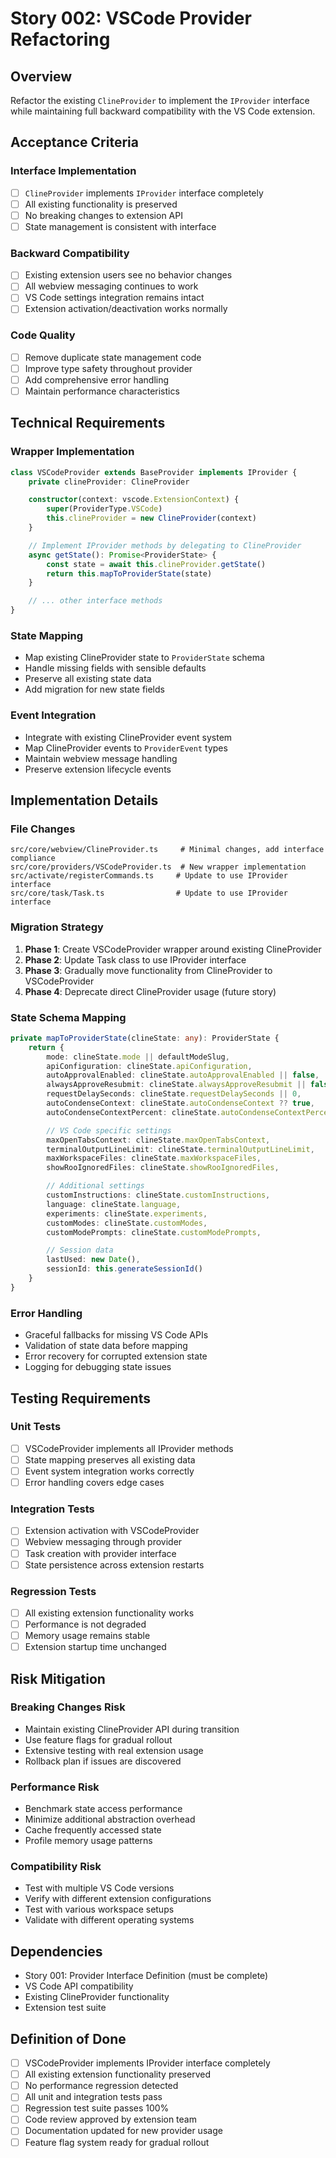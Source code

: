 # Story 002: VSCode Provider Refactoring

## Overview

Refactor the existing `ClineProvider` to implement the `IProvider` interface while maintaining full backward compatibility with the VS Code extension.

## Acceptance Criteria

### Interface Implementation

- [ ] `ClineProvider` implements `IProvider` interface completely
- [ ] All existing functionality is preserved
- [ ] No breaking changes to extension API
- [ ] State management is consistent with interface

### Backward Compatibility

- [ ] Existing extension users see no behavior changes
- [ ] All webview messaging continues to work
- [ ] VS Code settings integration remains intact
- [ ] Extension activation/deactivation works normally

### Code Quality

- [ ] Remove duplicate state management code
- [ ] Improve type safety throughout provider
- [ ] Add comprehensive error handling
- [ ] Maintain performance characteristics

## Technical Requirements

### Wrapper Implementation

```typescript
class VSCodeProvider extends BaseProvider implements IProvider {
	private clineProvider: ClineProvider

	constructor(context: vscode.ExtensionContext) {
		super(ProviderType.VSCode)
		this.clineProvider = new ClineProvider(context)
	}

	// Implement IProvider methods by delegating to ClineProvider
	async getState(): Promise<ProviderState> {
		const state = await this.clineProvider.getState()
		return this.mapToProviderState(state)
	}

	// ... other interface methods
}
```

### State Mapping

- Map existing ClineProvider state to `ProviderState` schema
- Handle missing fields with sensible defaults
- Preserve all existing state data
- Add migration for new state fields

### Event Integration

- Integrate with existing ClineProvider event system
- Map ClineProvider events to `ProviderEvent` types
- Maintain webview message handling
- Preserve extension lifecycle events

## Implementation Details

### File Changes

```
src/core/webview/ClineProvider.ts     # Minimal changes, add interface compliance
src/core/providers/VSCodeProvider.ts  # New wrapper implementation
src/activate/registerCommands.ts     # Update to use IProvider interface
src/core/task/Task.ts                # Update to use IProvider interface
```

### Migration Strategy

1. **Phase 1**: Create VSCodeProvider wrapper around existing ClineProvider
2. **Phase 2**: Update Task class to use IProvider interface
3. **Phase 3**: Gradually move functionality from ClineProvider to VSCodeProvider
4. **Phase 4**: Deprecate direct ClineProvider usage (future story)

### State Schema Mapping

```typescript
private mapToProviderState(clineState: any): ProviderState {
    return {
        mode: clineState.mode || defaultModeSlug,
        apiConfiguration: clineState.apiConfiguration,
        autoApprovalEnabled: clineState.autoApprovalEnabled || false,
        alwaysApproveResubmit: clineState.alwaysApproveResubmit || false,
        requestDelaySeconds: clineState.requestDelaySeconds || 0,
        autoCondenseContext: clineState.autoCondenseContext ?? true,
        autoCondenseContextPercent: clineState.autoCondenseContextPercent || 100,

        // VS Code specific settings
        maxOpenTabsContext: clineState.maxOpenTabsContext,
        terminalOutputLineLimit: clineState.terminalOutputLineLimit,
        maxWorkspaceFiles: clineState.maxWorkspaceFiles,
        showRooIgnoredFiles: clineState.showRooIgnoredFiles,

        // Additional settings
        customInstructions: clineState.customInstructions,
        language: clineState.language,
        experiments: clineState.experiments,
        customModes: clineState.customModes,
        customModePrompts: clineState.customModePrompts,

        // Session data
        lastUsed: new Date(),
        sessionId: this.generateSessionId()
    }
}
```

### Error Handling

- Graceful fallbacks for missing VS Code APIs
- Validation of state data before mapping
- Error recovery for corrupted extension state
- Logging for debugging state issues

## Testing Requirements

### Unit Tests

- [ ] VSCodeProvider implements all IProvider methods
- [ ] State mapping preserves all existing data
- [ ] Event system integration works correctly
- [ ] Error handling covers edge cases

### Integration Tests

- [ ] Extension activation with VSCodeProvider
- [ ] Webview messaging through provider
- [ ] Task creation with provider interface
- [ ] State persistence across extension restarts

### Regression Tests

- [ ] All existing extension functionality works
- [ ] Performance is not degraded
- [ ] Memory usage remains stable
- [ ] Extension startup time unchanged

## Risk Mitigation

### Breaking Changes Risk

- Maintain existing ClineProvider API during transition
- Use feature flags for gradual rollout
- Extensive testing with real extension usage
- Rollback plan if issues are discovered

### Performance Risk

- Benchmark state access performance
- Minimize additional abstraction overhead
- Cache frequently accessed state
- Profile memory usage patterns

### Compatibility Risk

- Test with multiple VS Code versions
- Verify with different extension configurations
- Test with various workspace setups
- Validate with different operating systems

## Dependencies

- Story 001: Provider Interface Definition (must be complete)
- VS Code API compatibility
- Existing ClineProvider functionality
- Extension test suite

## Definition of Done

- [ ] VSCodeProvider implements IProvider interface completely
- [ ] All existing extension functionality preserved
- [ ] No performance regression detected
- [ ] All unit and integration tests pass
- [ ] Regression test suite passes 100%
- [ ] Code review approved by extension team
- [ ] Documentation updated for new provider usage
- [ ] Feature flag system ready for gradual rollout
